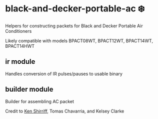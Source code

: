 # black-and-decker-portable-ac ❄️
Helpers for constructing packets for Black and Decker Portable Air Conditioners

Likely compatible with models BPACT08WT, BPACT12WT, BPACT14WT, BPACT14HWT

## ir module

Handles conversion of IR pulses/pauses to usable binary

## builder module

Builder for assembling AC packet

Credit to [Ken Shirriff](http://www.righto.com/2017/12/decoding-air-conditioner-controls.html ), Tomas Chavarria, and Kelsey Clarke